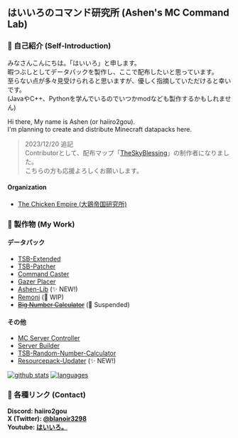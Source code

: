## はいいろのコマンド研究所 (Ashen's MC Command Lab)

### 👋 自己紹介 (Self-Introduction)

みなさんこんにちは。「はいいろ」と申します。  
暇つぶしとしてデータパックを製作し、ここで配布したいと思っています。  
至らない点が多々見受けられると思いますが、優しく指摘していただけると幸いです。  
(JavaやC++、Pythonを学んでいるのでいつかmodなども製作するかもしれません)

Hi there, My name is Ashen (or haiiro2gou).  
I'm planning to create and distribute Minecraft datapacks here.

> 2023/12/20 追記  
> Contributorとして、配布マップ「[TheSkyBlessing](https://ProjectTSB/TheSkyBlessing)」の制作者になりました。  
> こちらの方も応援よろしくお願いします。

#### Organization

- [The Chicken Empire (大鶏帝国研究所)](https://github.com/The-Chicken-Empire)

### 🔭 製作物 (My Work)

#### データパック

- [TSB-Extended](https://github.com/haiiro2gou/TSB-Extended)
- [TSB-Patcher](https://github.com/haiiro2gou/TSB-Patcher)
- [Command Caster](https://github.com/haiiro2gou/Command-Caster)
- [Gazer Placer](https://github.com/haiiro2gou/Gazer-Placer)
- [Ashen-Lib](https://github.com/haiiro2gou/Ashen-Lib) (✨ NEW!)
- [Remoni](https://github.com/haiiro2gou/Remoni) (👷 WIP)
- ~~[Big Number Calculator](https://github.com/haiiro2gou/Big-Number-Calculator)~~ (🚧 Suspended)

#### その他

- [MC Server Controller](https://github.com/haiiro2gou/mcsrvctl)
- [Server Builder](https://github.com/haiiro2gou/server_builder)
- [TSB-Random-Number-Calculator](https://github.com/haiiro2gou/TSB-Random-Number-Calculator)
- [Resourcepack-Updater](https://github.com:haiiro2gou/Resourcepack-Updater) (✨ NEW!)

[![github stats](https://github-readme-stats.vercel.app/api?username=haiiro2gou&count_private=true&show_icons=true&theme=dark)](https://github.com/anuraghazra/github-readme-stats)
[![languages](https://github-readme-stats.vercel.app/api/top-langs/?username=haiiro2gou&theme=dark)](https://github.com/anuraghazra/github-readme-stats)

### 💬 各種リンク (Contact)

**Discord: haiiro2gou**  
**X (Twitter): [@blanoir3298](https://x.com/blanoir3298)**  
**Youtube: [はいいろ。](https://www.youtube.com/channel/UC4HoswwsCjgVmZlmhZ0Dpbg)**

